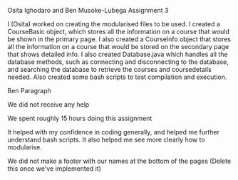 Osita Ighodaro and Ben Musoke-Lubega Assignment 3

I (Osita) worked on creating the modularised files to be used. I
created a CourseBasic object, which stores all the information on
a course that would be shown in the primary page. I also created a
CourseInfo object that stores all the information on a course that
would be stored on the secondary page that shows detailed info.
I also created Database.java which handles all the database methods,
such as connecting and disconnecting to the database, and searching
the database to retrieve the courses and coursedetails needed.
Also created some bash scripts to test compilation and execution.

Ben Paragraph

We did not receive any help

We spent roughly 15 hours doing this assignment

It helped with my confidence in coding generally, and helped me further
understand bash scripts. It also helped me see more clearly how to 
modularise.

We did not make a footer with our names at the bottom of the pages
(Delete this once we've implemented it)
